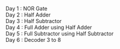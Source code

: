Day 1 : NOR Gate \
Day 2 : Half Adder \
Day 3 : Half Subtractor \
Day 4 : Full Adder using Half Adder \
Day 5 : Full Subtractor using Half Subtractor \
Day 6 : Decoder 3 to 8
